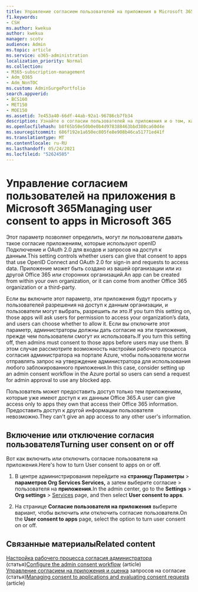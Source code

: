 ```yaml
---
title: Управление согласием пользователей на приложения в Microsoft 365
f1.keywords:
- CSH
ms.author: kwekua
author: kwekua
manager: scotv
audience: Admin
ms.topic: article
ms.service: o365-administration
localization_priority: Normal
ms.collection:
- M365-subscription-management
- Adm_O365
- Adm_NonTOC
ms.custom: AdminSurgePortfolio
search.appverid:
- BCS160
- MET150
- MOE150
ms.assetid: 7e453a40-66df-44ab-92a1-96786cb7fb34
description: Узнайте о согласии пользователей на приложения и о том, как включить их, чтобы позволить сторонним приложениям получать доступ к Microsoft 365 пользователям.
ms.openlocfilehash: b8f65b50e50b0e0b4d978388463bbd380ca60d4e
ms.sourcegitcommit: 686f192e1a650ec805fe8e908b46ca51771ed41f
ms.translationtype: MT
ms.contentlocale: ru-RU
ms.lasthandoff: 05/24/2021
ms.locfileid: "52624505"
---
```

# <a name="managing-user-consent-to-apps-in-microsoft-365"></a><span data-ttu-id="c7406-103">Управление согласием пользователей на приложения в Microsoft 365</span><span class="sxs-lookup"><span data-stu-id="c7406-103">Managing user consent to apps in Microsoft 365</span></span>

<span data-ttu-id="c7406-104">Этот параметр позволяет определить, могут ли пользователи давать такое согласие приложениям, которые используют openID Подключение и OAuth 2.0 для входов и запросов на доступ к данным.</span><span class="sxs-lookup"><span data-stu-id="c7406-104">This setting controls whether users can give that consent to apps that use OpenID Connect and OAuth 2.0 for sign-in and requests to access data.</span></span> <span data-ttu-id="c7406-105">Приложение может быть создано из вашей организации или из другой Office 365 или сторонних организаций.</span><span class="sxs-lookup"><span data-stu-id="c7406-105">An app can be created from within your own organization, or it can come from another Office 365 organization or a third-party.</span></span>

<span data-ttu-id="c7406-106">Если вы включите этот параметр, эти приложения будут просить у пользователей разрешения на доступ к данным организации, и пользователи могут выбрать, разрешить ли это.</span><span class="sxs-lookup"><span data-stu-id="c7406-106">If you turn this setting on, those apps will ask users for permission to access your organization’s data, and users can choose whether to allow it.</span></span> <span data-ttu-id="c7406-107">Если вы отключите этот параметр, администраторы должны дать согласие на эти приложения, прежде чем пользователи смогут их использовать.</span><span class="sxs-lookup"><span data-stu-id="c7406-107">If you turn this setting off, then admins must consent to those apps before users may use them.</span></span> <span data-ttu-id="c7406-108">В этом случае рассмотрите возможность настройки рабочего процесса согласия администратора на портале Azure, чтобы пользователи могли отправлять запрос на утверждение администратора для использования любого заблокированного приложения.</span><span class="sxs-lookup"><span data-stu-id="c7406-108">In this case, consider setting up an admin consent workflow in the Azure portal so users can send a request for admin approval to use any blocked app.</span></span>

<span data-ttu-id="c7406-109">Пользователь может предоставить доступ только тем приложениям, которые уже имеют доступ к их данным Office 365.</span><span class="sxs-lookup"><span data-stu-id="c7406-109">A user can give access only to apps they own that access their Office 365 information.</span></span> <span data-ttu-id="c7406-110">Предоставить доступ к другой информации пользователя невозможно.</span><span class="sxs-lookup"><span data-stu-id="c7406-110">They can't give an app access to any other user's information.</span></span>

## <a name="turning-user-consent-on-or-off"></a><span data-ttu-id="c7406-111">Включение или отключение согласия пользователя</span><span class="sxs-lookup"><span data-stu-id="c7406-111">Turning user consent on or off</span></span>
<span data-ttu-id="c7406-112"><a name="__toc379982114"> </a></span><span class="sxs-lookup"><span data-stu-id="c7406-112"><a name="__toc379982114"> </a></span></span>

<span data-ttu-id="c7406-113">Вот как включить или отключить согласие пользователя на приложения.</span><span class="sxs-lookup"><span data-stu-id="c7406-113">Here's how to turn User consent to apps on or off.</span></span>

1. <span data-ttu-id="c7406-114">В центре администрирования перейдите на **страницу Параметры** \> **параметров Org Services Services,** а затем выберите согласие  >  [](https://go.microsoft.com/fwlink/p/?linkid=2053743) пользователя на **приложения.**</span><span class="sxs-lookup"><span data-stu-id="c7406-114">In the admin center, go to the **Settings** \> **Org settings** > [Services](https://go.microsoft.com/fwlink/p/?linkid=2053743) page, and then select **User consent to apps**.</span></span>

2. <span data-ttu-id="c7406-115">На странице **Согласие пользователя на приложения** выберите вариант, чтобы включить или отключить согласие пользователя.</span><span class="sxs-lookup"><span data-stu-id="c7406-115">On the **User consent to apps** page, select the option to turn user consent on or off.</span></span>

## <a name="related-content"></a><span data-ttu-id="c7406-116">Связанные материалы</span><span class="sxs-lookup"><span data-stu-id="c7406-116">Related content</span></span> 
<span data-ttu-id="c7406-117"><a name="__toc379982114"> </a></span><span class="sxs-lookup"><span data-stu-id="c7406-117"><a name="__toc379982114"> </a></span></span>

<span data-ttu-id="c7406-118">[Настройка рабочего процесса согласия администратора](/azure/active-directory/manage-apps/configure-admin-consent-workflow) (статья)</span><span class="sxs-lookup"><span data-stu-id="c7406-118">[Configure the admin consent workflow](/azure/active-directory/manage-apps/configure-admin-consent-workflow) (article)</span></span>\
<span data-ttu-id="c7406-119">[Управление согласием на приложения и оценка](/azure/active-directory/manage-apps/manage-consent-requests) запросов на согласие (статья)</span><span class="sxs-lookup"><span data-stu-id="c7406-119">[Managing consent to applications and evaluating consent requests](/azure/active-directory/manage-apps/manage-consent-requests) (article)</span></span>
